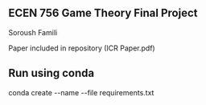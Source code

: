 ## ECEN 756 Game Theory Final Project
Soroush Famili

Paper included in repository (ICR Paper.pdf)

## Run using conda
conda create --name <env> --file requirements.txt

